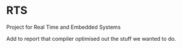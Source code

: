 # RTS

Project for Real Time and Embedded Systems

Add to report that compiler optimised out the stuff we wanted to do.